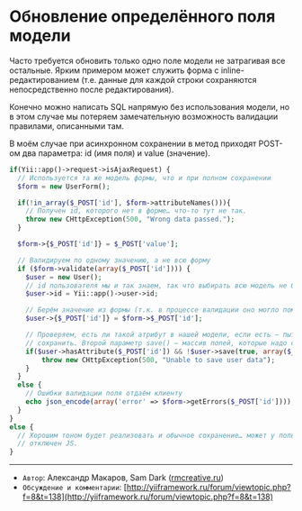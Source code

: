 Обновление определённого поля модели
====================================

Часто требуется обновить только одно поле модели не затрагивая все остальные.
Ярким примером может служить форма с inline-редактированием (т.е.
данные для каждой строки сохраняются непосредственно после редактирования).

Конечно можно написать SQL напрямую без использования модели, но в этом случае
мы потеряем замечательную возможность валидации правилами, описанными там.

В моём случае при асинхронном сохранении в метод приходят POST-ом два параметра:
id (имя поля) и value (значение).

```php
if(Yii::app()->request->isAjaxRequest) {
  // Используется та же модель формы, что и при полном сохранении
  $form = new UserForm();

  if(!in_array($_POST['id'], $form->attributeNames())){
    // Получен id, которого нет в форме… что-то тут не так.
    throw new CHttpException(500, "Wrong data passed.");
  }

  $form->{$_POST['id']} = $_POST['value'];

  // Валидируем по одному значению, а не всю форму
  if ($form->validate(array($_POST['id']))) {
    $user = new User();
    // id пользователя мы и так знаем, так что выбирать всю модель не будем
    $user->id = Yii::app()->user->id;

    // Берём значение из формы (т.к. в процессе валидации оно могло поменяться)
    $user->{$_POST['id']} = $form->$_POST['id'];

    // Проверяем, есть ли такой атрибут в нашей модели, если есть — пытаемся
    // сохранить. Второй параметр save() — массив полей, которые надо сохранять.
    if($user->hasAttribute($_POST['id']) && !$user->save(true, array($_POST['id'])){
        throw new CHttpException(500, "Unable to save user data");
    }
  }
  else {
    // Ошибки валидации поля отдаём клиенту
    echo json_encode(array('error' => $form->getErrors($_POST['id'])));
  }
}
else {
  // Хорошим тоном будет реализовать и обычное сохранение… может у пользователя
  // отключен JS.
}
```

---
  - `Автор`: Александр Макаров, Sam Dark ([rmcreative.ru](http://rmcreative.ru/))
  - `Обсуждение и комментарии`: [http://yiiframework.ru/forum/viewtopic.php?f=8&t=138](http://yiiframework.ru/forum/viewtopic.php?f=8&t=138)
